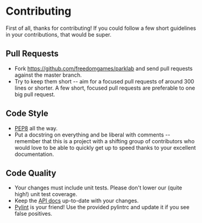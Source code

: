 Contributing
============
First of all, thanks for contributing!
If you could follow a few short guidelines in your contributions,
that would be super.

Pull Requests
-------------
* Fork https://github.com/freedomgames/parklab
and send pull requests against the master branch.
* Try to keep them short -- aim for a focused pull requests of around
300 lines or shorter.
A few short, focused pull requests are preferable to one big pull request.

Code Style
----------
* [PEP8](http://legacy.python.org/dev/peps/pep-0008/) all the way.
* Put a docstring on everything and be liberal with comments --
remember that this is a project with a shifting group of contributors
who would love to be able to quickly get up to speed thanks to your
excellent documentation.

Code Quality
------------
* Your changes must include unit tests.
Please don't lower our (quite high!) unit test coverage.
* Keep the [API docs](API_DOCS.md) up-to-date with your changes.
* [Pylint](http://www.pylint.org) is your friend!
Use the provided pylintrc and update it if you see false positives.
